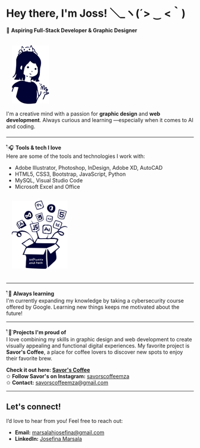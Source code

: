 # Hey there, I'm Joss! ＼_ヽ(´> ‿ <｀)

<div style="display: flex; align-items: center; margin-bottom: 20px;">
  <div>
    🍰 <b>Aspiring Full-Stack Developer & Graphic Designer</b> <br><br>
    <img src='https://github.com/jossmarsala/jossmarsala/blob/main/me.png' style="width: 100px; height: auto; margin: 15px;"> <br>
    I'm a creative mind with a passion for <b>graphic design</b> and <b>web development</b>. Always curious and learning —especially when it comes to AI and coding.
  </div>
</div>

---

<div style="display: flex; align-items: flex-start; margin-bottom: 20px;">
  <div>
    𓍢ִ໋🎧 <b>Tools & tech I love</b> <br>
    Here are some of the tools and technologies I work with:
    <ul>
      <li>Adobe Illustrator, Photoshop, InDesign, Adobe XD, AutoCAD</li>
      <li>HTML5, CSS3, Bootstrap, JavaScript, Python</li>
      <li>MySQL, Visual Studio Code</li>
      <li>Microsoft Excel and Office</li>
    </ul>
      <img src='https://github.com/jossmarsala/jossmarsala/blob/main/tech-box.png' style="width: 150px; height: auto; margin: 15px;">
  </div>
</div>

---

𓍢ִ໋📖 **Always learning**  
I'm currently expanding my knowledge by taking a cybersecurity course offered by Google. Learning new things keeps me motivated about the future!

---
𓍢ִ໋🌷͙֒ **Projects I'm proud of**  
I love combining my skills in graphic design and web development to create visually appealing and functional digital experiences. My favorite project is **Savor's Coffee**, a place for coffee lovers to discover new spots to enjoy their favorite brew.

**Check it out here: [Savor's Coffee](https://savors.vercel.app/)**  
✩ **Follow Savor's on Instagram:** [savorscoffeemza](https://www.instagram.com/savorscoffeemza/)  
✩ **Contact:** [savorscoffeemza@gmail.com](mailto:savorscoffeemza@gmail.com)

---

## Let's connect!

I’d love to hear from you! Feel free to reach out:

- **Email:** marsalahjosefina@gmail.com
- **LinkedIn:** [Josefina Marsala](https://www.linkedin.com/in/josmarsala/)
